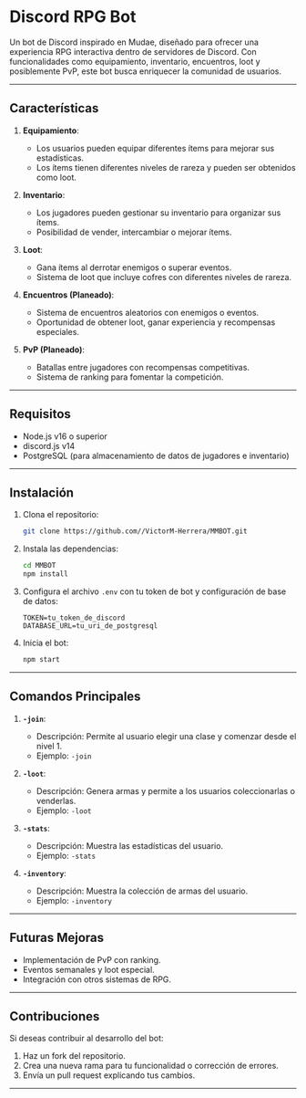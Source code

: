 # Discord RPG Bot

Un bot de Discord inspirado en Mudae, diseñado para ofrecer una experiencia RPG interactiva dentro de servidores de Discord. Con funcionalidades como equipamiento, inventario, encuentros, loot y posiblemente PvP, este bot busca enriquecer la comunidad de usuarios.

---

## Características

1. **Equipamiento**:
   - Los usuarios pueden equipar diferentes ítems para mejorar sus estadísticas.
   - Los ítems tienen diferentes niveles de rareza y pueden ser obtenidos como loot.

2. **Inventario**:
   - Los jugadores pueden gestionar su inventario para organizar sus ítems.
   - Posibilidad de vender, intercambiar o mejorar ítems.

3. **Loot**:
   - Gana ítems al derrotar enemigos o superar eventos.
   - Sistema de loot que incluye cofres con diferentes niveles de rareza.

4. **Encuentros (Planeado)**:
   - Sistema de encuentros aleatorios con enemigos o eventos.
   - Oportunidad de obtener loot, ganar experiencia y recompensas especiales.

5. **PvP (Planeado)**:
   - Batallas entre jugadores con recompensas competitivas.
   - Sistema de ranking para fomentar la competición.

---

## Requisitos

- Node.js v16 o superior
- discord.js v14
- PostgreSQL (para almacenamiento de datos de jugadores e inventario)

---

## Instalación

1. Clona el repositorio:
   ```bash
   git clone https://github.com//VictorM-Herrera/MMBOT.git
   ```

2. Instala las dependencias:
   ```bash
   cd MMBOT
   npm install
   ```

3. Configura el archivo `.env` con tu token de bot y configuración de base de datos:
   ```env
   TOKEN=tu_token_de_discord
   DATABASE_URL=tu_uri_de_postgresql
   ```

4. Inicia el bot:
   ```bash
   npm start
   ```

---

## Comandos Principales

1. **`-join`**:
   - Descripción: Permite al usuario elegir una clase y comenzar desde el nivel 1.
   - Ejemplo: `-join`

2. **`-loot`**:
   - Descripción: Genera armas y permite a los usuarios coleccionarlas o venderlas.
   - Ejemplo: `-loot`

3. **`-stats`**:
   - Descripción: Muestra las estadísticas del usuario.
   - Ejemplo: `-stats`

4. **`-inventory`**:
   - Descripción: Muestra la colección de armas del usuario.
   - Ejemplo: `-inventory`

---

## Futuras Mejoras

- Implementación de PvP con ranking.
- Eventos semanales y loot especial.
- Integración con otros sistemas de RPG.

---

## Contribuciones

Si deseas contribuir al desarrollo del bot:
1. Haz un fork del repositorio.
2. Crea una nueva rama para tu funcionalidad o corrección de errores.
3. Envía un pull request explicando tus cambios.

---

